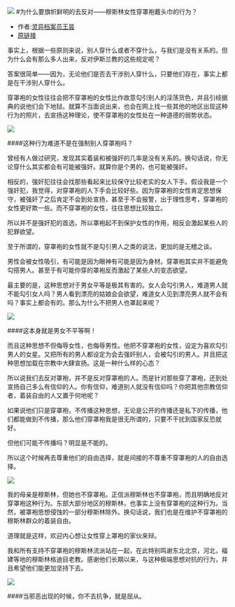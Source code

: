 ![](imgs/01.jpg)
#为什么要旗帜鲜明的去反对——穆斯林女性穿罩袍戴头巾的行为？

* 作者:[灵异档案员王昙](https://www.zhihu.com/people/wang-tan-33-32)
* [原链接](https://zhuanlan.zhihu.com/p/23721108)


事实上，根据一些原则来说，别人穿什么或者不穿什么，与我们是没有关系的。但为什么会有那么多人出来，反对伊斯兰教的这些规定呢？

答案很简单——因为，无论他们是否去干涉别人穿什么，只要他们存在，事实上都是在干涉别人穿什么。

穿罩袍的女性往往会把不穿罩袍的女性比作故意勾引别人的淫荡货色，并且引经据典的说他们会下地狱。就算不当面说出来，也会在网上找一些其他的地区出现这种行为的照片，去宣扬这种理论，使不穿罩袍的女性处在一种道德的弱势状态。

![](imgs/02.jpg)


####这种行为难道不是在强制别人穿罩袍吗？

曾经有人做过研究，发现其实着装和被强奸的几率是没有关系的。换句话说，你无论穿什么其实都会有可能被强奸。就算你是个男的，也可能被强奸。

相反的，强奸犯往往会找那些看起来比较保守比较老实的女人下手。假设我是一个强奸犯，我觉得，对穿罩袍的人下手会比较好些。因为穿罩袍的女性肯定思想保守，被强奸了之后肯定不会到处宣扬，甚至于不会报警，出于理性思考，穿罩袍的女性更好欺一些。而不穿罩袍的女性，往往思想比较独立。

所以并不是强奸犯的首选，所以罩袍起不到保护女性的作用，相反会激起某些人的犯罪欲望。

至于所谓的，穿罩袍的女性就不是勾引男人之类的说法，更加的是无稽之谈。

男性会被女性吸引，有可能是因为眼神有可能是因为身材。穿罩袍其实并不能避免勾搭男人。甚至于有可能你穿的罩袍反而激起了某些人的变态欲望。

最主要的是，这种思想对于男女平等是极其有害的。女人会勾引男人，难道男人就不能勾引女人吗？男人看到漂亮的姑娘会会欲望，难道女人见到漂亮男人就不会有吗？事实上都会有的。那么为什么不把男人也罩起来呢？

![](imgs/03.jpg)

####这本身就是男女不平等啊！

而且这种思想不但侮辱女性，也侮辱男性。他把不穿罩袍的女性，设定为喜欢勾引男人的女星。又把所有的男人都设定为会去强奸别人，会被勾引的男人。并且把这种思想加载在宗教中大肆宣扬。这是一种什么样的心态？

所以说我们去反对罩袍，并不是反对穿罩袍的人。而是针对那些穿了罩袍，还到处宣扬自己多么有信仰的人。你有信仰，难道别人就没有信仰吗？你把其他宗教信仰者，着装自由的人又置于何地呢？

如果说他们只是穿罩袍，不传播这种思想，无论是公开的传播还是私下的传播，他们都能做到不传播，那么他们穿罩袍我是很无所谓的，只要不干扰到国家反恐就好。

但他们可能不传播吗？明显是不能的。

所以这个时候再去尊重他们的自由选择，就是间接的不尊重不穿罩袍的人的自由选择。

![](imgs/04.jpg)

我的母亲是穆斯林，但她也不穿罩袍。正信派穆斯林也不穿罩袍，而且明确地反对穿罩袍这种行为。东部大部分地区的穆斯林，也事实上没有穿罩袍的这种行为。当然，被罩袍思想侵蚀的一部分穆斯林除外。换句话说，我们也是在维护不穿罩袍的穆斯林群众的着装自由。

道理就是这样，欢迎内心想让女性穿上罩袍的家伙来辩。

我和所有支持不穿罩袍的穆斯林流派站在一起，在此特别鸣谢东北北京，河北，福建等地的穆斯林格迪目老教。感谢他们长期以来，与这种极端思想对抗的行为，并且希望他们能更加坚持下去。

![](imgs/05.jpg)

####当邪恶出现的时候，你不去抗争，就是屈从。